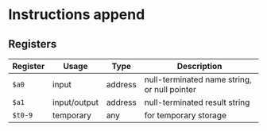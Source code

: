 # Instructions append

## Registers

| Register | Usage        | Type    | Description                                  |
| -------- | ------------ | ------- | -------------------------------------------- |
| `$a0`    | input        | address | null-terminated name string, or null pointer |
| `$a1`    | input/output | address | null-terminated result string                |
| `$t0-9`  | temporary    | any     | for temporary storage                        |
